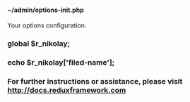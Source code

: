 #### ~/admin/options-init.php
Your options configuration.

### global $r_nikolay;
### echo $r_nikolay['filed-name'];




### For further instructions or assistance, please visit http://docs.reduxframework.com
